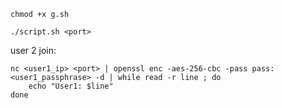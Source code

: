 `chmod +x g.sh`

`./script.sh <port>`

user 2 join:
```
nc <user1_ip> <port> | openssl enc -aes-256-cbc -pass pass:<user1_passphrase> -d | while read -r line ; do
    echo "User1: $line"
done
```
